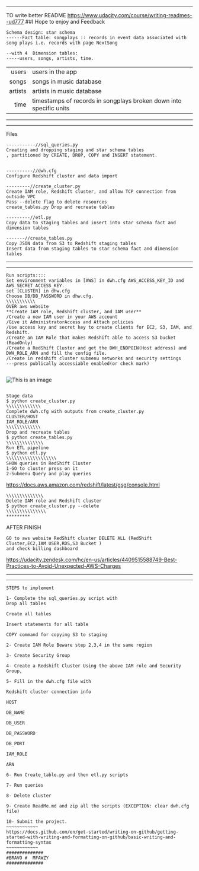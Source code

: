 ****************************************
TO write better README https://www.udacity.com/course/writing-readmes--ud777
##I Hope to enjoy and Feedback
~~~~~~~~
Schema design: star schema 
------Fact table: songplays :: records in event data associated with song plays i.e. records with page NextSong

--with 4  Dimension tables: 
-----users, songs, artists, time.
~~~~~~~~

|              |                                                                       |
|-------------:|-----------------------------------------------------------------------|
|      users   | users in the app                                                      |
|      songs   | songs in music database                                               |
|      artists | artists in music database                                             |
|      time    | timestamps of records in songplays broken down into specific units    | 

*********************************************
*********************************************
Files
~~~~
-----------//sql_queries.py
Creating and dropping staging and star schema tables
, partitioned by CREATE, DROP, COPY and INSERT statement.


----------//dwh.cfg 
Configure Redshift cluster and data import

---------//create_cluster.py
Create IAM role, Redshift cluster, and allow TCP connection from outside VPC
Pass --delete flag to delete resources
create_tables.py Drop and recreate tables   

---------//etl.py 
Copy data to staging tables and insert into star schema fact and dimension tables

-------//create_tables.py      
Copy JSON data from S3 to Redshift staging tables
Insert data from staging tables to star schema fact and dimension tables
~~~~

********
********



~~~~~
Run scripts::::
Set environment variables in [AWS] in dwh.cfg AWS_ACCESS_KEY_ID and AWS_SECRET_ACCESS_KEY.
set [CLUSTER] in dhw.cfg
Choose DB/DB_PASSWORD in dhw.cfg.
\\\\\\\\\\\
OVER aws website
**Create IAM role, Redshift cluster, and IAM user**
/Create a new IAM user in your AWS account
/Give it AdministratorAccess and Attach policies
/Use access key and secret key to create clients for EC2, S3, IAM, and Redshift.
/Create an IAM Role that makes Redshift able to access S3 bucket (ReadOnly)
/Create a RedShift Cluster and get the DWH_ENDPOIN(Host address) and DWH_ROLE_ARN and fill the config file.
/Create in redshift cluster submenu networks and security settings 
---press publically accessiable enabled(or check mark)


~~~~~~
![This is an image](https://github.com/M7FAWZY/udacity-data-engineer-data-warehouse-Project-3/blob/8bdf86bdb4559cb1a4fe3b4064b66459b49d6cf8/5d395536-8f31-4ce4-aa1c-06133a7dbb80-mobile.png)
~~~~~~

Stage data
$ python create_cluster.py
\\\\\\\\\\\\\
Complete dwh.cfg with outputs from create_cluster.py
CLUSTER/HOST
IAM_ROLE/ARN
\\\\\\\\\\\\\
Drop and recreate tables
$ python create_tables.py
\\\\\\\\\\\\\\
Run ETL pipeline
$ python etl.py
\\\\\\\\\\\\\\\\\\\
SHOW queries in RedShift Cluster 
1-GO to cluster press on it
2-Submenu Query and play queries

~~~~~~~~
https://docs.aws.amazon.com/redshift/latest/gsg/console.html
~~~~~~~~
\\\\\\\\\\\\\\
Delete IAM role and Redshift cluster
$ python create_cluster.py --delete
\\\\\\\\\\\\\\\
*********
~~~~~~~~~

AFTER FINISH
~~~~~~~~~~~~
GO to aws website RedShift cluster DELETE ALL (RedShift Cluster,EC2,IAM USER,RDS,S3 Bucket )
and check billing dashboard
~~~~~~~~~~~~~
https://udacity.zendesk.com/hc/en-us/articles/4409515588749-Best-Practices-to-Avoid-Unexpected-AWS-Charges

********
********

~~~~~~~~~~~~~
STEPS to implement 

1- Complete the sql_queries.py script with
Drop all tables

Create all tables

Insert statements for all table

COPY command for copying S3 to staging

2- Create IAM Role Beware step 2,3,4 in the same region

3- Create Security Group

4- Create a Redshift Cluster Using the above IAM role and Security Group,

5- Fill in the dwh.cfg file with

Redshift cluster connection info

HOST

DB_NAME

DB_USER

DB_PASSWORD

DB_PORT

IAM_ROLE

ARN

6- Run Create_table.py and then etl.py scripts

7- Run queries

8- Delete cluster

9- Create ReadMe.md and zip all the scripts (EXCEPTION: clear dwh.cfg file)

10- Submit the project.
~~~~~~~~~~~~
https://docs.github.com/en/get-started/writing-on-github/getting-started-with-writing-and-formatting-on-github/basic-writing-and-formatting-syntax
~~~~~~~~~~~~
##############
#BRAVO #  MFAWZY
##############
~~~~~~~~~~~~~~
